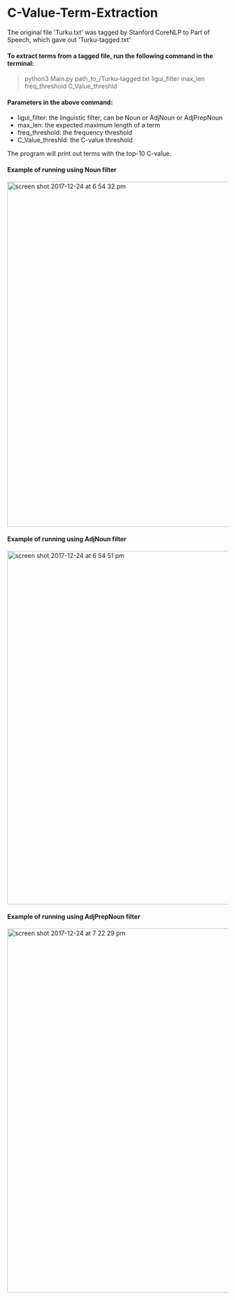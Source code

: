# C-Value-Term-Extraction

The original file 'Turku.txt' was tagged by Stanford CoreNLP to Part of Speech, which gave out 'Turku-tagged.txt'

#### To extract terms from a tagged file, run the following command in the terminal:
>python3 Main.py path_to_/Turku-tagged.txt ligui_filter max_len freq_threshold C_Value_threshld

#### Parameters in the above command:
- ligui_filter: the linguistic filter, can be Noun or AdjNoun or AdjPrepNoun
- max_len: the expected maximum length of a term
- freq_threshold: the frequency threshold 
- C_Value_threshld: the C-value threshold

The program will print out terms with the top-10 C-value.

#### Example of running using Noun filter
<img width="789" alt="screen shot 2017-12-24 at 6 54 32 pm" src="https://user-images.githubusercontent.com/18735754/34328005-148f3c08-e8dc-11e7-99df-9b2d7167da9c.png">

#### Example of running using AdjNoun filter
<img width="808" alt="screen shot 2017-12-24 at 6 54 51 pm" src="https://user-images.githubusercontent.com/18735754/34328125-b5880426-e8de-11e7-9650-a994dc978fc1.png">

#### Example of running using AdjPrepNoun filter
<img width="832" alt="screen shot 2017-12-24 at 7 22 29 pm" src="https://user-images.githubusercontent.com/18735754/34328165-d57e5b30-e8df-11e7-9cc5-26b0dd0dc8aa.png">
